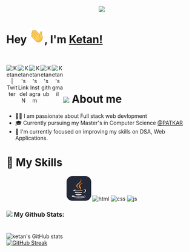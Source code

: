 <div align="center">

 ![](https://camo.githubusercontent.com/992babdffd8c74a1502de375fbdf7e4d54773242/68747470733a2f2f6d656469612e67697068792e636f6d2f6d656469612f53576f536b4e36447854737a71494b4571762f67697068792e676966)
  
</div>

<div align="center">



</div>

# Hey <img src="https://github.com/AbdallahHemdan/AbdallahHemdan/blob/master/wave.gif" width="40px" height="40px">, I'm [Ketan!](https://www.linkedin.com/in/ketan-mhatre-09731b214/) 

<br/>
<div align="center">

<a href="https://twitter.com/ketantwts"><img align="left" alt="Ketan | Twitter" width="30px" src="https://cdn-icons-png.flaticon.com/512/733/733579.png" draggable="false" /></a>

<a href="https://www.linkedin.com/in/ketan-mhatre-09731b214/"><img align="left" alt="Ketan's LinkdeIN" width="30px" src="https://cdn-icons-png.flaticon.com/512/174/174857.png" draggable="false" /></a>

<a href="https://www.instagram.com/ketanmhatree">
  <img align="left" alt="Ketan's Instagram" width="30px" src="https://cdn-icons-png.flaticon.com/512/2111/2111463.png" draggable="false" /></a>
  
<a href="https://github.com/KetanMhatre">
  <img align="left" alt="Ketan's github" width="30px" src="https://cdn-icons-png.flaticon.com/512/733/733609.png" />
</a>

<a href="mailto:ketanmhatre0506@gmail.com.com">
  <img align="left" alt="Ketan's gmail" width="30px" src="https://cdn-icons-png.flaticon.com/512/281/281769.png" draggable="false" />
</a>

</div>
<br />
<br />

# <img src="https://media.giphy.com/media/VgCDAzcKvsR6OM0uWg/giphy.gif" width="50" draggable="false" > About me
- 🏃‍♂️ I am passionate about Full stack web devlopment
- 🎓 Currently pursuing my Master's in Computer Science  <a href="https://www.patkarvardecollege.edu.in/">@PATKAR</a>
- 🚧 I'm currently focused on improving my skills on DSA, Web Applications.
# 🧰 My Skills

<p align="center">
      <img src="https://github.com/tandpfun/skill-icons/blob/main/icons/Java-Dark.svg" alt="java" width="65" height="65"/> 
<img src="https://www.vectorlogo.zone/logos/w3_html5/w3_html5-icon.svg" alt="html" width="65" height="65"/> 
<img src="https://www.vectorlogo.zone/logos/w3_css/w3_css-icon.svg" alt="css" width="65" height="65"/> 
 <img src="https://upload.vectorlogo.zone/logos/javascript/images/239ec8a4-163e-4792-83b6-3f6d96911757.svg" alt="js" width="65" height="65"/> 
</p>



### <img src='https://media1.giphy.com/media/du3J3cXyzhj75IOgvA/giphy.gif?cid=ecf05e47x2g034i9pzwtzzsd3xgg2w9nr94t4tflbbgo3008&rid=giphy.gif' width='25' /> My Github Stats:
# 
![ketan's GitHub stats](https://github-readme-stats.vercel.app/api?username=ketanmhatre&show_icons=true&theme=vision-friendly-dark)<br/>
[![GitHub Streak](https://github-readme-streak-stats.herokuapp.com/?user=KetanMhatre&theme=dark)](https://git.io/streak-stats)


